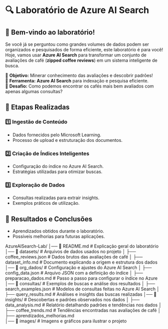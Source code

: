 # 🔍 Laboratório de Azure AI Search 

## 🏁 Bem-vindo ao laboratório!  
Se você já se perguntou como grandes volumes de dados podem ser organizados e pesquisados de forma eficiente, este laboratório é para você!  Hoje, vamos usar **Azure AI Search** para transformar um conjunto de avaliações de café (**zipped coffee reviews**) em um sistema inteligente de busca.  

🔹 **Objetivo:** Minerar conhecimento das avaliações e descobrir padrões!  
🔹 **Ferramenta:** **Azure AI Search** para indexação e pesquisa eficiente.  
🔹 **Desafio:** Como podemos encontrar os cafés mais bem avaliados com apenas algumas consultas?  

## 📌 Etapas Realizadas

### 1️⃣ Ingestão de Conteúdo
- Dados fornecidos pelo Microsoft Learning.
- Processo de upload e estruturação dos documentos.

### 2️⃣ Criação de Índices Inteligentes
- Configuração do índice no Azure AI Search.
- Estratégias utilizadas para otimizar buscas.

### 3️⃣ Exploração de Dados
- Consultas realizadas para extrair insights.
- Exemplos práticos de utilização.

## 🚀 Resultados e Conclusões
- Aprendizados obtidos durante o laboratório.
- Possíveis melhorias para futuras aplicações.

AzureAISearch-Lab/
│── 📜 README.md         # Explicação geral do laboratório
│── 📂 datasets/         # Arquivos de dados usados no projeto
│   ├── coffee_reviews.json  # Dados brutos das avaliações de café
│   ├── dataset_info.md      # Documento explicando a origem e estrutura dos dados
│── 📂 org_dados/         # Configuração e ajustes do Azure AI Search
│   ├── config_data.json    # Arquivo JSON com a definição do índice
│   ├── preparacao_dados.md       # Passo a passo para configurar o índice no Azure
│── 📂 consultas/         # Exemplos de buscas e análise dos resultados
│   ├── search_examples.json # Modelos de consultas feitas no Azure AI Search
│   ├── query_results.md     # Análises e insights das buscas realizadas
│── 📂 insights/         # Descobertas e padrões observados nos dados
│   ├── data_analysis.md     # Relatório detalhando padrões e tendências nos dados
│   ├── coffee_trends.md     # Tendências encontradas nas avaliações de café
│   ├── aprendizados_melhorias.md    
│── 📂 images/           # Imagens e gráficos para ilustrar o projeto
